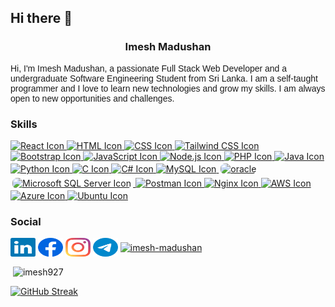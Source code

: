    
## Hi there 👋
<h3 align="center">Imesh Madushan</h3>

<p style="font-family:'Franklin Gothic Medium', 'Arial Narrow', Arial, sans-serif">
    Hi, I'm Imesh Madushan, a passionate Full Stack Web Developer and a undergraduate Software Engineering Student from Sri Lanka.  I am a self-taught programmer and I love to learn new technologies and grow my skills. I am always open to new opportunities and challenges.
</p>

<h3 align="left">Skills</h3>

<p>
    <a href="https://reactjs.org/" target="_blank">
        <img src="https://skillicons.dev/icons?i=react&theme=light" alt="React Icon" />
    </a>
    <a href="https://developer.mozilla.org/en-US/docs/Web/HTML" target="_blank">
        <img src="https://skillicons.dev/icons?i=html&theme=light" alt="HTML Icon" />
    </a>
    <a href="https://developer.mozilla.org/en-US/docs/Web/CSS" target="_blank">
        <img src="https://skillicons.dev/icons?i=css&theme=light" alt="CSS Icon" />
    </a>
    <a href="https://tailwindcss.com/" target="_blank">
        <img src="https://skillicons.dev/icons?i=tailwind&theme=light" alt="Tailwind CSS Icon" />
    </a>
    <a href="https://getbootstrap.com/" target="_blank">
        <img src="https://skillicons.dev/icons?i=bootstrap&theme=light" alt="Bootstrap Icon" />
    </a>
    <a href="https://developer.mozilla.org/en-US/docs/Web/JavaScript" target="_blank">
        <img src="https://skillicons.dev/icons?i=javascript&theme=light" alt="JavaScript Icon" />
    </a>
    <a href="https://nodejs.org/" target="_blank">
        <img src="https://skillicons.dev/icons?i=nodejs&theme=light" alt="Node.js Icon" />
    </a>
    <a href="https://www.php.net/" target="_blank">
        <img src="https://skillicons.dev/icons?i=php&theme=light" alt="PHP Icon" />
    </a>
    <a href="https://www.java.com/" target="_blank">
        <img src="https://skillicons.dev/icons?i=java&theme=light" alt="Java Icon" />
    </a>
    <a href="https://www.python.org/" target="_blank">
        <img src="https://skillicons.dev/icons?i=py&theme=light" alt="Python Icon" />
    </a>
    <a href="https://en.cppreference.com/w/" target="_blank">
        <img src="https://skillicons.dev/icons?i=c&theme=light" alt="C Icon" />
    </a>
    <a href="https://learn.microsoft.com/en-us/dotnet/csharp/" target="_blank">
        <img src="https://skillicons.dev/icons?i=cs&theme=light" alt="C# Icon" />
    </a>
    <a href="https://www.mysql.com/" target="_blank">
        <img src="https://skillicons.dev/icons?i=mysql&theme=light" alt="MySQL Icon" />
    </a>
    <a href="https://www.oracle.com/" target="_blank" rel="noreferrer"> 
        <img width="42" height="42" style="border-radius: 10px; background-color: white; padding: 3px;" src="https://img.icons8.com/?size=100&id=39913&format=png&color=000000" alt="oracle"/> 
    </a> 
    <a href="https://www.microsoft.com/en-us/sql-server" target="_blank">
        <img width="42" height="42" style="border-radius: 10px; background-color: white; padding: 3px;" src="https://github.com/marwin1991/profile-technology-icons/assets/19180175/3b371807-db7c-45b4-8720-c0cfc901680a" alt="Microsoft SQL Server Icon" />
    </a>
    <a href="https://www.postman.com/" target="_blank">
        <img src="https://skillicons.dev/icons?i=postman&theme=light" alt="Postman Icon" />
    </a>
    <a href="https://www.nginx.com/" target="_blank">
        <img src="https://skillicons.dev/icons?i=nginx&theme=light" alt="Nginx Icon" />
    </a>
    <a href="https://aws.amazon.com/" target="_blank">
        <img src="https://skillicons.dev/icons?i=aws&theme=light" alt="AWS Icon" />
    </a>
    <a href="https://azure.microsoft.com/" target="_blank">
        <img src="https://skillicons.dev/icons?i=azure&theme=light" alt="Azure Icon" />
    </a>
    <a href="https://ubuntu.com/" target="_blank">
    <img src="https://skillicons.dev/icons?i=ubuntu&theme=light" alt="Ubuntu Icon" />
    </a>
    
</p>

<h3 align="left">Social</h3>
<p align="left">
<a href="https://linkedin.com/in/imesh-madushan" target="blank"><img align="center" src="https://raw.githubusercontent.com/CLorant/readme-social-icons/master/large/colored/linkedin.svg" alt="https://www.linkedin.com/in/imesh-madushan" height="30" width="40" /></a>
<a href="https://www.facebook.com/imesh927" target="blank"><img align="center" src="https://raw.githubusercontent.com/CLorant/readme-social-icons/master/large/colored/facebook.svg" alt="imesh927" height="30" width="40" /></a>
<a href="https://www.instagram.com/imesh927" target="blank"><img align="center" src="https://raw.githubusercontent.com/CLorant/readme-social-icons/master/large/colored/instagram.svg" alt="imesh927" height="30" width="40" /></a>
<a href="https://t.me/Imeshmadushan" target="blank"><img align="center" src="https://raw.githubusercontent.com/CLorant/readme-social-icons/master/large/colored/telegram.svg" alt="Imeshmadushan" height="30" width="40" ></a>
<a href="https://stackoverflow.com/users/25277934/imesh-madushan"><img align="center" src="https://raw.githubusercontent.com/rahuldkjain/github-profile-readme-generator/master/src/images/icons/Social/stack-overflow.svg" alt="imesh-madushan" height="30" width="40" ></a>
</p>

<p>&nbsp;<img align="center" src="https://github-readme-stats.vercel.app/api?username=imesh927&show_icons=true&theme=tokyonight&bg_color=45,01004E,3C0E5D&text_color=FFFFFF&hide_border=True&border_radius=14&locale=en" alt="imesh927" /></p>

<a href="https://git.io/streak-stats"><img src="https://github-readme-streak-stats.herokuapp.com?user=imesh927&theme=ads-juicy-fresh&border_radius=14&mode=weekly&border=000000&stroke=FFFFFF&ring=FFFFFF&fire=EB5A2D&currStreakNum=EB5A2D&sideNums=FFFFFF&currStreakLabel=EB5A2D&sideLabels=FFFFFFDA&dates=BF91F3E8&background=45%2C01004E%2C3C0E5D" alt="GitHub Streak" /></a>


